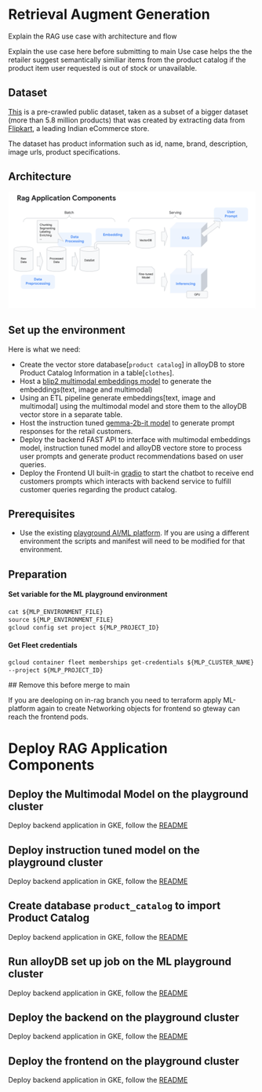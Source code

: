 # Retrieval Augment Generation

<TODO> Explain the RAG use case with architecture and flow

<TODO> Explain the use case here before submitting to main
Use case helps the the retailer suggest semantically similiar items from the product catalog if the product item user requested is out of stock or unavailable.

## Dataset

[This](https://www.kaggle.com/datasets/PromptCloudHQ/flipkart-products) is a pre-crawled public dataset, taken as a subset of a bigger dataset (more than 5.8 million products) that was created by extracting data from [Flipkart](https://www.flipkart.com/), a leading Indian eCommerce store.

The dataset has product information such as id, name, brand, description, image urls, product specifications.

## Architecture

![RAG Architecture](./docs/arch-rag-components.png)

## Set up the environment

Here is what we need:

- Create the vector store database[`product catalog`] in alloyDB to store Product Catalog Information in a table[`clothes`].
- Host a [blip2 multimodal embeddings model](https://github.com/salesforce/LAVIS/blob/main/examples/blip_feature_extraction.ipynb) to generate the embeddings(text, image and multimodal)
- Using an ETL pipeline generate embeddings[text, image and multimodal] using the multimodal model and store them to the alloyDB vector store in a separate table.
- Host the instruction tuned [gemma-2b-it model](https://huggingface.co/google/gemma-2b-it) to generate prompt responses for the retail customers.
- Deploy the backend FAST API to interface with multimodal embeddings model, instruction tuned model and alloyDB vectore store to process user prompts and generate product recommendations based on user queries.
- Deploy the Frontend UI built-in [gradio](https://gradio.app/) to start the chatbot to receive end customers prompts which interacts with backend service to fulfill customer queries regarding the product catalog.

## Prerequisites

- Use the existing  [playground AI/ML platform](/platforms/gke-aiml/playground/README.md). If you are using a different environment the scripts and manifest will need to be modified for that environment.

## Preparation

#### Set variable for the ML playground environment

```
cat ${MLP_ENVIRONMENT_FILE}
source ${MLP_ENVIRONMENT_FILE}
gcloud config set project ${MLP_PROJECT_ID}
```

#### Get Fleet credentials

```
gcloud container fleet memberships get-credentials ${MLP_CLUSTER_NAME} --project ${MLP_PROJECT_ID}
```


##<TODO> Remove this before merge to main

If you are deeloping on in-rag branch you need to terraform apply ML-platform again to create Networking objects for frontend so gteway can reach the frontend pods.

# Deploy RAG Application Components

## Deploy the Multimodal Model on the playground cluster
Deploy backend application in GKE, follow the [README](/use-cases/rag-pipeline/embedding-models/multimodal-embedding/README.md)

## Deploy instruction tuned model on the playground cluster
Deploy backend application in GKE, follow the [README](/use-cases/rag-pipeline/instruction-tuned-model/README.md)

## Create database `product_catalog` to import Product Catalog
Deploy backend application in GKE, follow the [README](/use-cases/rag-pipeline/backend-application/README.md)

## Run alloyDB set up job on the ML playground cluster
Deploy backend application in GKE, follow the [README](/use-cases/rag-pipeline/alloy-db-setup/README.md)

## Deploy the backend on the playground cluster

Deploy backend application in GKE, follow the [README](/use-cases/rag-pipeline/backend/README.md)

## Deploy the frontend on the playground cluster

Deploy backend application in GKE, follow the [README](/use-cases/rag-pipeline/frontend/README.md)